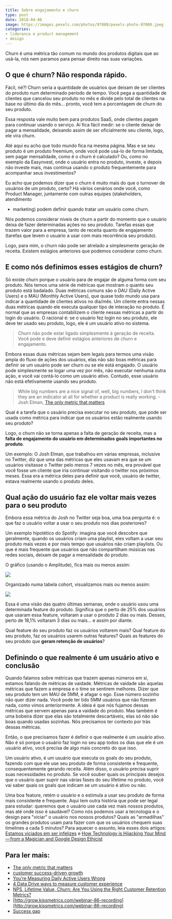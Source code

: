 ```yaml
---
title: Sobre engajamento e churn
type: post
date: 2018-04-06
image: https://images.pexels.com/photos/97080/pexels-photo-97080.jpeg
categories:
- lideranca e product management
- design
---
```


Churn é uma métrica tão comum no mundo dos produtos digitais que ao usá-la, nós nem paramos para pensar direito nas suas variações. 

## O que é churn? Não responda rápido.

Fácil, né?! Churn seria a quantidade de usuários que deixam de ser clientes do produto num determinado período de tempo. Você pega a quantidade de clientes que cancelou seu produto no mês e divide pelo total de clientes na base no último dia do mês... pronto, você tem a porcentagem de churn do seu produto.

Essa resposta vale muito bem para produtos SaaS, onde clientes pagam para continuar usando o serviço. Aí fica fácil medir: se o cliente deixar de pagar a mensalidade, deixando assim de ser oficialmente seu cliente, logo, ele vira churn.

Até aqui eu acho que todo mundo fica na mesma página. Mas e se seu produto é um produto freemium, onde você pode usá-lo de forma limitada, sem pagar mensalidade, como é o churn é calculado? Ou, como no exemplo da Easynvest, onde o usuário entra no produto, investe, e depois não investe mais, mas continua usando o produto frequentemente para acompanhar seus investimentos?

Eu acho que podemos dizer que o churn é muito mais do que o turnover de usuários de um produto, certo? Há vários cenários onde você, como Product Manager, juntamente com outras equipes (stakeholders, atendimento
- marketing) podem definir quando tratar um usuário como churn.

Nós podemos considerar níveis de churn a partir do momento que o usuário deixa de fazer determinadas ações no seu produto. Tarefas essas que trazem valor para a empresa, tanto de receita quanto de engajamento (tarefas que levem o usuário a usar com mais recorrência seu produto).

Logo, para mim, o churn não pode ser atrelado a simplesmente geração de receita. Existem estágios anteriores que podemos considerar como churn.

## E como nós definimos esses estágios de churn?

Só existe churn porque o usuário para de engajar de alguma forma com seu produto. Nós temos uma série de métricas que mostram o quanto seu produto está badalado. Duas métricas comuns são o DAU (Daily Active Users) e o MAU (Monthly Active Users), que quase todo mundo usa para indicar a quantidade de clientes ativos no dia/mês. Um cliente entra nessas duas métricas quando ele executa qualquer tipo de interação no produto. É normal que as empresas contabilizem o cliente nessas métricas a partir do login do usuário. O racional é: se o usuário fez login no seu produto, ele deve ter usado seu produto, logo, ele é um usuário ativo no sistema.

> Churn não pode estar ligado simplesmente à geração de receita. Você pode e deve definir estágios anteriores de churn e engajamento.

Embora essas duas métricas sejam bem legais para termos uma visão ampla do fluxo de ações dos usuários, elas não são boas métricas para definir se um usuário pode ser churn ou se ele está engajado. O usuário pode simplesmente se logar uma vez por mês, não executar nenhuma outra ação, e você vai contá-lo como um usuário ativo. Contudo, esse usuário não está efetivamente usando seu produto.

> While big numbers are a nice signal of, well, big numbers, I don't think they are an indicator at all for whether a product is really working. - Josh Elman, [The only metric that matters](https://medium.com/@joshelman/the-only-metric-that-matters-ab24a585b5ea)

Qual é a tarefa que o usuário precisa executar no seu produto, que pode ser usada como métrica para indicar que os usuários estão realmente usando seu produto?

Logo, o churn não se torna apenas a falta de geração de receita, mas a **falta de engajamento do usuário em determinados goals importantes no produto**. 

Um exemplo: O Josh Elman, que trabalhou em várias empresas, inclusive no Twitter, diz que uma das métricas que eles usavam era que se um usuários visitasse o Twitter pelo menos 7 vezes no mês, era provável que você fosse um cliente que iria continuar visitando o twitter nos próximos meses. Essa era a métrica deles para definir que você, usuário de twitter, estava realmente usando o produto deles. 


## Qual ação do usuário faz ele voltar mais vezes para o seu produto

Embora essa métrica do Josh no Twitter seja boa, uma boa pergunta é: o que faz o usuário voltar a usar o seu produto nos dias posteriores? 

Um exemplo hipotético do Spotify: imagina que você descobre que geralmente, quando os usuários criam uma playlist, eles voltam a usar seu produto mais vezes e por mais tempo que usuários não criam playlists. Ou que é mais frequente que usuários que não compartilham músicas nas redes sociais, deixam de pagar a mensalidade do produto.

O gráfico (usando o Amplitude), fica mais ou menos assim:

![](https://i.imgur.com/pI11wz1.png)

Organizado numa tabela cohort, visualizamos mais ou menos assim:

![](https://i.imgur.com/ADa8wfW.png)

Essa é uma visão das quatro últimas semanas, onde o usuário usou uma determinada feature do produto. Significa que o perto de 25% dos usuários que usaram essa feature, voltaram a usar o produto 2 dias ou mais. Desses, perto de 18,1% voltaram 3 dias ou mais... e assim por diante. 

Qual feature do seu produto faz os usuários voltarem mais? Qual feature do seu produto, faz os usuários usarem outras features? Quais as features do seu produto que **geram retenção de usuários**?

## Definindo o que realmente é um usuário ativo e conclusão

Quando falamos sobre métricas que trazem apenas números em si, estamos falando de métricas de vaidade. Métricas de vaidade são aquelas métricas que fazem a empresa e o time se sentirem melhores. Dizer que seu produto tem um MAU de 5MM, é afagar o ego. Esse número sozinho não quer dizer nada. Você pode ter tido 5MM usuários que não fizeram nada, como vimos anteriormente. A ideia é que nós fujamos dessas métricas que servem apenas para a vaidade do produto. Mas também é uma bobeira dizer que elas são totalmente descartáveis, elas só não são boas quando usadas sozinhas. Nós precisamos ter contexto por trás dessas métricas.

Então, o que precisamos fazer é definir o que realmente é um usuário ativo. Não é só porque o usuário faz login no seu app todos os dias que ele é um usuário ativo, você precisa de algo mais concreto do que isso.

Um usuário ativo, é um usuário que executa os goals do seu produto, fazendo com que ele use seu produto de forma consistente e frequente, consequentemente gerando receita. Além disso, o usuário precisa suprir suas necessidades no produto. Se você souber quais os principais desejos que o usuário quer suprir nas várias fases do seu lifetime no produto, você vai saber quais os goals que indicam se um usuário é ativo ou não.

Uma boa feature, retém o usuário e o estimula a usar seu produto de forma mais consistente e frequente. Aqui tem outra história que pode ser legal para estudar: queremos que o usuário use cada vez mais nossos produtos, mas até onde isso é saudável? Como nós podemos usar a tecnologia e o design para "viciar" o usuário nos nossos produtos? Quais as "armadilhas" os grandes produtos usam para fazer com que os usuários chequem suas timelines a cada 5 minutos? Para aquecer o assunto, leia esses dois artigos: [Estamos viciados em ser infelizes](https://www.papodehomem.com.br/estamos-viciados-em-ser-infelizes) e [How Technology is Hijacking Your Mind — from a Magician and Google Design Ethicist](https://journal.thriveglobal.com/how-technology-hijacks-peoples-minds-from-a-magician-and-google-s-design-ethicist-56d62ef5edf3)


## Para ler mais:
- [The only metric that matters](https://medium.com/@joshelman/the-only-metric-that-matters-ab24a585b5ea)
- [customer success-driven growth](https://sixteenventures.com/active-users-vanity-metric)
- [You’re Measuring Daily Active Users Wrong](https://amplitude.com/blog/2016/01/14/measuring-active-users/)
- [4 Data Drive ways to measure customer experience](https://centricdigital.com/blog/customer-experience/4-data-driven-ways-to-measure-customer-experience/)
- [NPS, Lifetime Value, Churn: Are You Using the Right Customer Retention Metrics?](https://business.linkedin.com/marketing-solutions/blog/best-practices--marketing-metrics/2016/nps-lifetime-vlaue-churn-are-you-using-the-right-customer-retention-metrics)
- [http://grow.kissmetrics.com/webinar-86-recording](http://grow.kissmetrics.com/webinar-86-recording)
- [Success gap](https://sixteenventures.com/success-gap)


